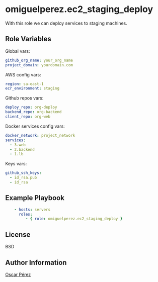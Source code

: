 omiguelperez.ec2_staging_deploy
=========

With this role we can deploy services to staging machines.


Role Variables
--------------

Global vars:
```yml
github_org_name: your_org_name
project_domain: yourdomain.com
```


AWS config vars:
```yml
region: sa-east-1
ecr_environment: staging
```

Github repos vars:
```yml
deploy_repo: org-deploy
backend_repo: org-backend
client_repo: org-web
```

Docker services config vars:

```yml
docker_network: project_network
services:
  - 3.web
  - 2.backend
  - 1.lb
```

Keys vars:
```yml
github_ssh_keys:
  - id_rsa.pub
  - id_rsa
```


Example Playbook
----------------

```yml
    - hosts: servers
      roles:
         - { role: omiguelperez.ec2_staging_deploy }
```

License
-------

BSD

Author Information
------------------

[Oscar Pérez](https://github.com/omiguelperez)
